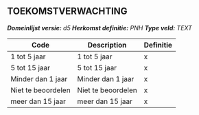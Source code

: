 ﻿## TOEKOMSTVERWACHTING

*__Domeinlijst versie:__ d5*
*__Herkomst definitie:__ PNH*
*__Type veld:__ TEXT*

|__Code__ |__Description__ |__Definitie__	|
|	---	|	---	|   ---	| 
| 1 tot 5 jaar | 1 tot 5 jaar | x |
| 5 tot 15 jaar | 5 tot 15 jaar | x |
| Minder dan 1 jaar | Minder dan 1 jaar | x |
| Niet te beoordelen | Niet te beoordelen | x |
| meer dan 15 jaar | meer dan 15 jaar | x |
